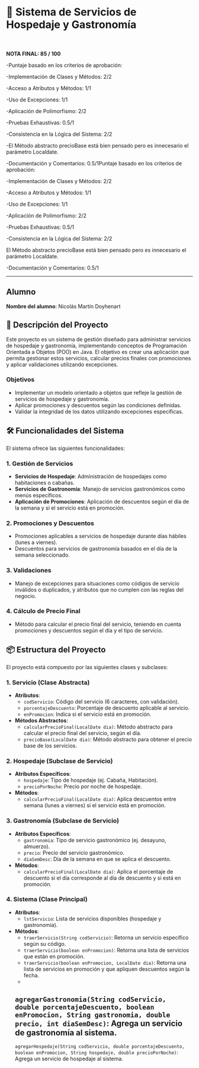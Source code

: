 # 🏨 Sistema de Servicios de Hospedaje y Gastronomía
<br></br>
**NOTA FINAL: 85 / 100**

-Puntaje basado en los criterios de aprobación:

-Implementación de Clases y Métodos: 2/2

-Acceso a Atributos y Métodos: 1/1

-Uso de Excepciones: 1/1

-Aplicación de Polimorfismo: 2/2

-Pruebas Exhaustivas: 0.5/1

-Consistencia en la Lógica del Sistema: 2/2

-El Método abstracto precioBase está bien pensado pero es innecesario el parámetro Localdate.

-Documentación y Comentarios: 0.5/1Puntaje basado en los criterios de aprobación:

-Implementación de Clases y Métodos: 2/2

-Acceso a Atributos y Métodos: 1/1

-Uso de Excepciones: 1/1

-Aplicación de Polimorfismo: 2/2

-Pruebas Exhaustivas: 0.5/1

-Consistencia en la Lógica del Sistema: 2/2

El Método abstracto precioBase está bien pensado pero es innecesario el parámetro Localdate.

-Documentación y Comentarios: 0.5/1
<br>

---

## Alumno

**Nombre del alumno**: Nicolás Martín Doyhenart

## 📄 Descripción del Proyecto

Este proyecto es un sistema de gestión diseñado para administrar servicios de hospedaje y gastronomía, implementando
conceptos de Programación Orientada a Objetos (POO) en Java. El objetivo es crear una aplicación que permita gestionar
estos servicios, calcular precios finales con promociones y aplicar validaciones utilizando excepciones.

### Objetivos

- Implementar un modelo orientado a objetos que refleje la gestión de servicios de hospedaje y gastronomía.
- Aplicar promociones y descuentos según las condiciones definidas.
- Validar la integridad de los datos utilizando excepciones específicas.

## 🛠️ Funcionalidades del Sistema

El sistema ofrece las siguientes funcionalidades:

### 1. Gestión de Servicios

- **Servicios de Hospedaje**: Administración de hospedajes como habitaciones o cabañas.
- **Servicios de Gastronomía**: Manejo de servicios gastronómicos como menús específicos.
- **Aplicación de Promociones**: Aplicación de descuentos según el día de la semana y si el servicio está en promoción.

### 2. Promociones y Descuentos

- Promociones aplicables a servicios de hospedaje durante días hábiles (lunes a viernes).
- Descuentos para servicios de gastronomía basados en el día de la semana seleccionado.

### 3. Validaciones

- Manejo de excepciones para situaciones como códigos de servicio inválidos o duplicados, y atributos que no cumplen con
  las reglas del negocio.

### 4. Cálculo de Precio Final

- Método para calcular el precio final del servicio, teniendo en cuenta promociones y descuentos según el día y el tipo
  de servicio.

## 📦 Estructura del Proyecto

El proyecto está compuesto por las siguientes clases y subclases:

### 1. **Servicio** (Clase Abstracta)

- **Atributos**:
    - `codServicio`: Código del servicio (6 caracteres, con validación).
    - `porcentajeDescuento`: Porcentaje de descuento aplicable al servicio.
    - `enPromocion`: Indica si el servicio está en promoción.
- **Métodos Abstractos**:
    - `calcularPrecioFinal(LocalDate dia)`: Método abstracto para calcular el precio final del servicio, según el día.
    - `precioBase(LocalDate dia)`: Método abstracto para obtener el precio base de los servicios.

### 2. **Hospedaje** (Subclase de Servicio)

- **Atributos Específicos**:
    - `hospedaje`: Tipo de hospedaje (ej. Cabaña, Habitación).
    - `precioPorNoche`: Precio por noche de hospedaje.
- **Métodos**:
    - `calcularPrecioFinal(LocalDate dia)`: Aplica descuentos entre semana (lunes a viernes) si el servicio está en
      promoción.  

### 3. **Gastronomía** (Subclase de Servicio)

- **Atributos Específicos**:
    - `gastronomia`: Tipo de servicio gastronómico (ej. desayuno, almuerzo).
    - `precio`: Precio del servicio gastronómico.
    - `diaSemDesc`: Día de la semana en que se aplica el descuento.
- **Métodos**:
    - `calcularPrecioFinal(LocalDate dia)`: Aplica el porcentaje de descuento si el día corresponde al día de descuento
      y si está en promoción.

### 4. **Sistema** (Clase Principal)

- **Atributos**:
    - `lstServicio`: Lista de servicios disponibles (hospedaje y gastronomía).
- **Métodos**:
    - `traerServicio(String codServicio)`: Retorna un servicio específico según su código.
    - `traerServicio(boolean enPromocion)`: Retorna una lista de servicios que están en promoción.
    - `traerServicio(boolean enPromocion, LocalDate dia)`: Retorna una lista de servicios en promoción y que apliquen
      descuentos según la fecha.
    -
    `agregarGastronomia(String codServicio, double porcentajeDescuento, boolean enPromocion, String gastronomia, double precio, int diaSemDesc)`:
    Agrega un servicio de gastronomía al sistema.
    -
    `agregarHospedaje(String codServicio, double porcentajeDescuento, boolean enPromocion, String hospedaje, double precioPorNoche)`:
    Agrega un servicio de hospedaje al sistema.
